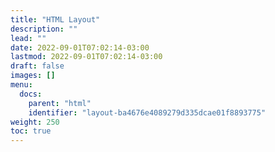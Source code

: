 ```yaml
---
title: "HTML Layout"
description: ""
lead: ""
date: 2022-09-01T07:02:14-03:00
lastmod: 2022-09-01T07:02:14-03:00
draft: false
images: []
menu:
  docs:
    parent: "html"
    identifier: "layout-ba4676e4089279d335dcae01f8893775"
weight: 250
toc: true
---
```

